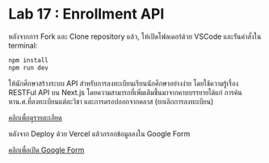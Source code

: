 # Lab 17 : Enrollment API

หลังจากการ Fork และ Clone repository แล้ว, ให้เปิดโฟลเดอร์ด้วย VSCode และรันคำสั่งใน terminal:

```bash
npm install
npm run dev
```

ให้นักศึกษาสร้างระบบ API สำหรับการลงทะเบียนเรียนนักศึกษาอย่างง่าย โดยใช้ความรู้เรื่อง RESTFul API บน Next.js โดยความสามารถที่เพิ่มเติมขึ้นมาจากคาบบรรยายได้แก่ การค้นหาน.ศ.ที่ลงทะเบียนแต่ละวิชา และการดรอปออกจากคลาส (ยกเลิกการลงทะเบียน)

[คลิกเพื่อดูรายละเอียด](https://o365cmu-my.sharepoint.com/:b:/g/personal/chayanin_s_cmu_ac_th1/ESOsPR1jTmVLiOCnpl3085IBzqoDMODaC_cc-WK4Bd2OpA?e=Wp3lTM)

หลังจาก Deploy ด้วย Vercel แล้วกรอกข้อมูลลงใน Google Form

[คลิกเพื่อเปิด Google Form](https://forms.gle/Rr1FSwEaMaWWYt578)
